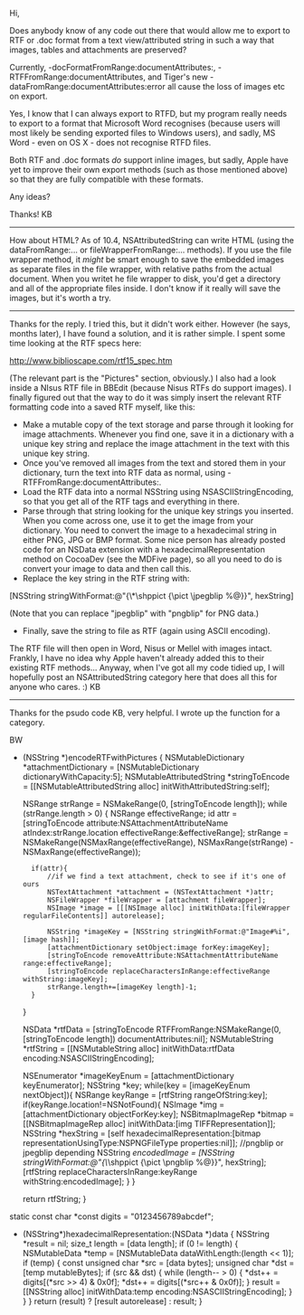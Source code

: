 Hi,

Does anybody know of any code out there that would allow me to export to RTF or .doc format from a text view/attributed string in such a way that images, tables and attachments are preserved?

Currently, -docFormatFromRange:documentAttributes:, -RTFFromRange:documentAttributes, and Tiger's new -dataFromRange:documentAttributes:error all cause the loss of images etc on export.

Yes, I know that I can always export to RTFD, but my program really needs to export to a format that Microsoft Word recognises (because users will most likely be sending exported files to Windows users), and sadly, MS Word - even on OS X - does not recognise RTFD files.

Both RTF and .doc formats _do_ support inline images, but sadly, Apple have yet to improve their own export methods (such as those mentioned above) so that they are fully compatible with these formats.

Any ideas?

Thanks!
KB

----

How about HTML? As of 10.4, NSAttributedString can write HTML (using the     dataFromRange:... or     fileWrapperFromRange:... methods). If you use the file wrapper method, it *might* be smart enough to save the embedded images as separate files in the file wrapper, with relative paths from the actual document. When you writet he file wrapper to disk, you'd get a directory and all of the appropriate files inside. I don't know if it really will save the images, but it's worth a try.

----

Thanks for the reply. I tried this, but it didn't work either. However (he says, months later), I have found a solution, and it is rather simple. I spent some time looking at the RTF specs here:

http://www.biblioscape.com/rtf15_spec.htm

(The relevant part is the "Pictures" section, obviously.) I also had a look inside a NIsus RTF file in BBEdit (because Nisus RTFs do support images). I finally figured out that the way to do it was simply insert the relevant RTF formatting code into a saved RTF myself, like this:


* Make a mutable copy of the text storage and parse through it looking for image attachments. Whenever you find one, save it in a dictionary with a unique key string and replace the image attachment in the text with this unique key string.
* Once you've removed all images from the text and stored them in your dictionary, turn the text into RTF data as normal, using -RTFFromRange:documentAttributes:.
* Load the RTF data into a normal NSString using NSASCIIStringEncoding, so that you get all of the RTF tags and everything in there.
* Parse through that string looking for the unique key strings you inserted. When you come across one, use it to get the image from your dictionary. You need to convert the image to a hexadecimal string in either PNG, JPG or BMP format. Some nice person has already posted code for an NSData extension with a hexadecimalRepresentation method on CocoaDev (see the MDFive page), so all you need to do is convert your image to data and then call this.
* Replace the key string in the RTF string with:


    

[NSString stringWithFormat:@"{\\*\\shppict {\\pict \\jpegblip %@}}", hexString]




(Note that you can replace "jpegblip" with "pngblip" for PNG data.)
* Finally, save the string to file as RTF (again using ASCII encoding).


The RTF file will then open in Word, Nisus or Mellel with images intact. Frankly, I have no idea why Apple haven't already added this to their existing RTF methods... Anyway, when I've got all my code tidied up, I will hopefully post an NSAttributedString category here that does all this for anyone who cares. :)
KB

----
Thanks for the psudo code KB, very helpful. I wrote up the function for a category.

BW
    
- (NSString *)encodeRTFwithPictures
{
	NSMutableDictionary *attachmentDictionary = [NSMutableDictionary dictionaryWithCapacity:5];
	NSMutableAttributedString *stringToEncode = [[NSMutableAttributedString alloc] initWithAttributedString:self];
	
	NSRange strRange = NSMakeRange(0, [stringToEncode length]);
	while (strRange.length > 0) {
		NSRange effectiveRange;
		id attr = [stringToEncode attribute:NSAttachmentAttributeName atIndex:strRange.location effectiveRange:&effectiveRange];
		strRange = NSMakeRange(NSMaxRange(effectiveRange), NSMaxRange(strRange) - NSMaxRange(effectiveRange));
		
		if(attr){
			//if we find a text attachment, check to see if it's one of ours
			NSTextAttachment *attachment = (NSTextAttachment *)attr;
			NSFileWrapper *fileWrapper = [attachment fileWrapper];
			NSImage *image = [[[NSImage alloc] initWithData:[fileWrapper regularFileContents]] autorelease];
			
			NSString *imageKey = [NSString stringWithFormat:@"Image#%i",[image hash]];
			[attachmentDictionary setObject:image forKey:imageKey];
			[stringToEncode removeAttribute:NSAttachmentAttributeName range:effectiveRange];
			[stringToEncode replaceCharactersInRange:effectiveRange withString:imageKey];
			strRange.length+=[imageKey length]-1;
		}
	}
	
	NSData *rtfData = [stringToEncode RTFFromRange:NSMakeRange(0,[stringToEncode length]) documentAttributes:nil];
	NSMutableString *rtfString = [[NSMutableString alloc] initWithData:rtfData encoding:NSASCIIStringEncoding];
	
	NSEnumerator *imageKeyEnum = [attachmentDictionary keyEnumerator];
	NSString *key;
	while(key = [imageKeyEnum nextObject]){
		NSRange keyRange = [rtfString rangeOfString:key];
		if(keyRange.location!=NSNotFound){
			NSImage *img = [attachmentDictionary objectForKey:key];
			NSBitmapImageRep *bitmap = [[NSBitmapImageRep alloc] initWithData:[img TIFFRepresentation]];
			NSString *hexString = [self hexadecimalRepresentation:[bitmap representationUsingType:NSPNGFileType properties:nil]];
			//pngblip or jpegblip depending
			NSString *encodedImage = [NSString stringWithFormat:@"{\\*\\shppict {\\pict \\pngblip %@}}", hexString];
			[rtfString replaceCharactersInRange:keyRange withString:encodedImage];
		}
	}
	
	return rtfString;
}

static const char *const digits = "0123456789abcdef";

- (NSString*)hexadecimalRepresentation:(NSData *)data
{
	NSString *result = nil;
	size_t length = [data length];
	if (0 != length) {
		NSMutableData *temp = [NSMutableData dataWithLength:(length << 1)];
		if (temp) {
			const unsigned char *src = [data bytes];
			unsigned char *dst = [temp mutableBytes];
			if (src && dst) {
				while (length-- > 0) {
					*dst++ = digits[(*src >> 4) & 0x0f];
					*dst++ = digits[(*src++ & 0x0f)];
				}
				result = [[NSString alloc] initWithData:temp encoding:NSASCIIStringEncoding];
			}
		}
	}
	return (result) ? [result autorelease] : result;
}
